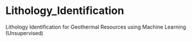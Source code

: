# Lithology_Identification
Lithology Identification for Geothermal Resources using Machine Learning (Unsupervised)
